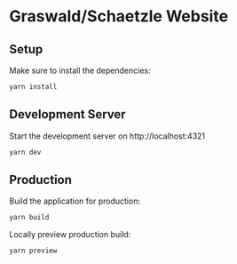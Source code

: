 # Graswald/Schaetzle Website

## Setup

Make sure to install the dependencies:

```bash
yarn install
```

## Development Server

Start the development server on http://localhost:4321

```bash
yarn dev
```

## Production

Build the application for production:

```bash
yarn build
```

Locally preview production build:

```bash
yarn preview
```
